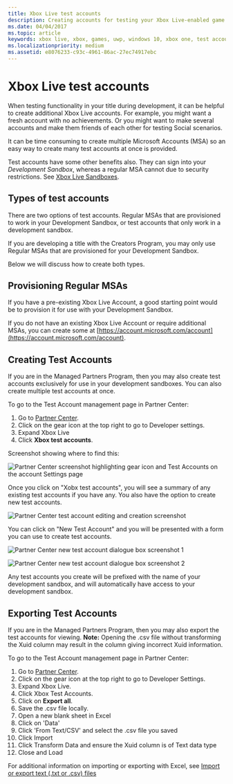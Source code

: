 ```yaml
---
title: Xbox Live test accounts
description: Creating accounts for testing your Xbox Live-enabled game during development.
ms.date: 04/04/2017
ms.topic: article
keywords: xbox live, xbox, games, uwp, windows 10, xbox one, test account
ms.localizationpriority: medium
ms.assetid: e8076233-c93c-4961-86ac-27ec74917ebc
---
```


# Xbox Live test accounts

When testing functionality in your title during development, it can be helpful to create additional Xbox Live accounts.
For example, you might want a fresh account with no achievements.
Or you might want to make several accounts and make them friends of each other for testing Social scenarios.

It can be time consuming to create multiple Microsoft Accounts (MSA) so an easy way to create many test accounts at once is provided.

Test accounts have some other benefits also.
They can sign into your *Development Sandbox*, whereas a regular MSA cannot due to security restrictions.
See [Xbox Live Sandboxes](xbox-live-sandboxes.md).


## Types of test accounts

There are two options of test accounts.
Regular MSAs that are provisioned to work in your Development Sandbox, or test accounts that only work in a development sandbox.

If you are developing a title with the Creators Program, you may only use Regular MSAs that are provisioned for your Development Sandbox.

Below we will discuss how to create both types.


## Provisioning Regular MSAs

If you have a pre-existing Xbox Live Account, a good starting point would be to provision it for use with your Development Sandbox.

If you do not have an existing Xbox Live Account or require additional MSAs, you can create some at [https://account.microsoft.com/account](https://account.microsoft.com/account).


## Creating Test Accounts

If you are in the Managed Partners Program, then you may also create test accounts exclusively for use in your development sandboxes.
You can also create multiple test accounts at once.

To go to the Test Account management page in Partner Center:
1. Go to [Partner Center](https://partner.microsoft.com/dashboard).
2. Click on the gear icon at the top right to go to Developer settings.
3. Expand Xbox Live
4. Click **Xbox test accounts**.

Screenshot showing where to find this:

![Partner Center screenshot highlighting gear icon and Test Accounts on the account Settings page](images/getting_started/testaccount_nav.jpg)

Once you click on "Xobx test accounts", you will see a summary of any existing test accounts if you have any.
You also have the option to create new test accounts.

![Partner Center test account editing and creation screenshot](images/getting_started/testaccount_summary.jpg)

You can click on "New Test Account" and you will be presented with a form you can use to create test accounts.

![Partner Center new test account dialogue box screenshot 1](images/getting_started/testaccount_new.jpg)

![Partner Center new test account dialogue box screenshot 2](images/getting_started/testaccount_new2.jpg)

Any test accounts you create will be prefixed with the name of your development sandbox, and will automatically have access to your development sandbox.

## Exporting Test Accounts

If you are in the Managed Partners Program, then you may also export the test accounts for viewing. 
**Note:** Opening the .csv file without transforming the Xuid column may result in the column giving incorrect Xuid information.

To go to the Test Account management page in Partner Center:
1. Go to [Partner Center](https://partner.microsoft.com/dashboard).
2. Click on the gear icon at the top right to go to Developer Settings.
3. Expand Xbox Live.
4. Click Xbox Test Accounts.
5. Click on **Export all**.
6. Save the .csv file locally.
7. Open a new blank sheet in Excel
8. Click on 'Data'
9. Click 'From Text/CSV' and select the .csv file you saved
10. Click Import
11. Click Transform Data and ensure the Xuid column is of Text data type
12. Close and Load

For additional information on importing or exporting with Excel, see [Import or export text (.txt or .csv) files](https://support.office.com/en-us/article/Import-or-export-text-txt-or-csv-files-5250ac4c-663c-47ce-937b-339e391393ba)
